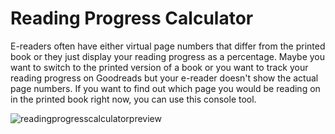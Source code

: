 # Reading Progress Calculator
E-readers often have either virtual page numbers that differ from the printed book or they just display your reading progress as a percentage. 
Maybe you want to switch to the printed version of a book or you want to track your reading progress on Goodreads but your e-reader doesn't show the actual page numbers.
If you want to find out which page you would be reading on in the printed book right now, you can use this console tool. 

![readingprogresscalculatorpreview](https://user-images.githubusercontent.com/30653982/167417322-fb18f363-c15c-4ca7-b299-e8c23fbcc97f.jpg)
